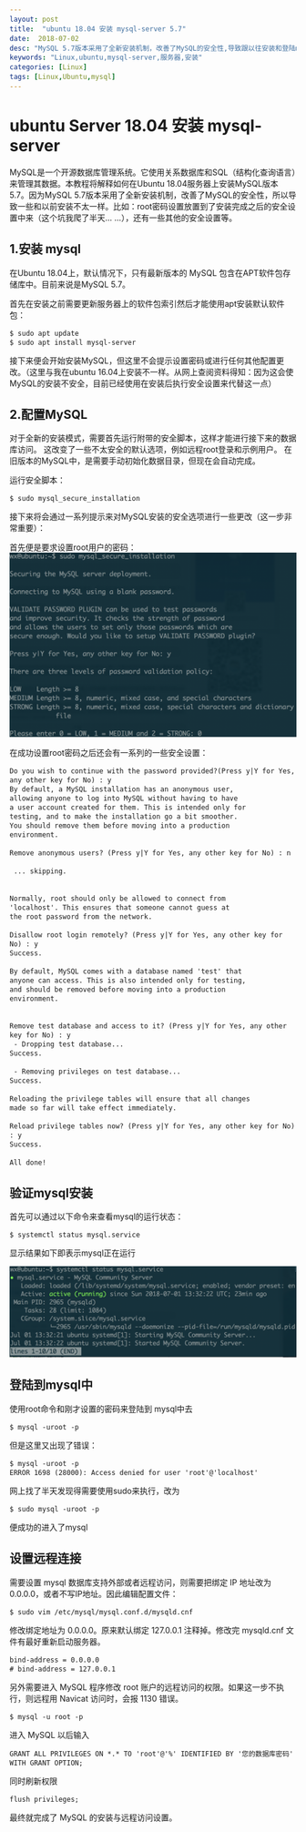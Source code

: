 ```yaml
---
layout: post
title:  "ubuntu 18.04 安装 mysql-server 5.7"
date:  2018-07-02
desc: "MySQL 5.7版本采用了全新安装机制，改善了MySQL的安全性,导致跟以往安装和登陆mysql有很大的区别。本教程将介绍如何在Ubuntu 18.04 Server 上安装MySQL版本5.7。"
keywords: "Linux,ubuntu,mysql-server,服务器,安装"
categories: [Linux]
tags: [Linux,Ubuntu,mysql]
---
```


# ubuntu Server 18.04 安装 mysql-server

MySQL是一个开源数据库管理系统。它使用关系数据库和SQL（结构化查询语言）来管理其数据。本教程将解释如何在Ubuntu 18.04服务器上安装MySQL版本5.7。因为MySQL 5.7版本采用了全新安装机制，改善了MySQL的安全性，所以导致一些和以前安装不太一样。比如：root密码设置放置到了安装完成之后的安全设置中来（这个坑我爬了半天... ...），还有一些其他的安全设置等。

## 1.安装 mysql

在Ubuntu 18.04上，默认情况下，只有最新版本的 MySQL 包含在APT软件包存储库中。目前来说是MySQL 5.7。

首先在安装之前需要更新服务器上的软件包索引然后才能使用apt安装默认软件包：

```
$ sudo apt update
$ sudo apt install mysql-server
```

接下来便会开始安装MySQL，但这里不会提示设置密码或进行任何其他配置更改。（这里与我在ubuntu 16.04上安装不一样。从网上查阅资料得知：因为这会使MySQL的安装不安全，目前已经使用在安装后执行安全设置来代替这一点）

## 2.配置MySQL

对于全新的安装模式，需要首先运行附带的安全脚本，这样才能进行接下来的数据库访问。 这改变了一些不太安全的默认选项，例如远程root登录和示例用户。 在旧版本的MySQL中，是需要手动初始化数据目录，但现在会自动完成。

运行安全脚本：

```
$ sudo mysql_secure_installation
```

接下来将会通过一系列提示来对MySQL安装的安全选项进行一些更改（这一步非常重要）：

首先便是要求设置root用户的密码：
![mysql-install-1](/assets/images/2018-07/02-ubuntu18.04-install-mysql-setup.png)

在成功设置root密码之后还会有一系列的一些安全设置：

```
Do you wish to continue with the password provided?(Press y|Y for Yes, any other key for No) : y
By default, a MySQL installation has an anonymous user,
allowing anyone to log into MySQL without having to have
a user account created for them. This is intended only for
testing, and to make the installation go a bit smoother.
You should remove them before moving into a production
environment.

Remove anonymous users? (Press y|Y for Yes, any other key for No) : n

 ... skipping.


Normally, root should only be allowed to connect from
'localhost'. This ensures that someone cannot guess at
the root password from the network.

Disallow root login remotely? (Press y|Y for Yes, any other key for No) : y
Success.

By default, MySQL comes with a database named 'test' that
anyone can access. This is also intended only for testing,
and should be removed before moving into a production
environment.


Remove test database and access to it? (Press y|Y for Yes, any other key for No) : y
 - Dropping test database...
Success.

 - Removing privileges on test database...
Success.

Reloading the privilege tables will ensure that all changes
made so far will take effect immediately.

Reload privilege tables now? (Press y|Y for Yes, any other key for No) : y
Success.

All done! 
```

## 验证mysql安装

首先可以通过以下命令来查看mysql的运行状态：

```
$ systemctl status mysql.service
```

显示结果如下即表示mysql正在运行

![mysql-install-1](/assets/images/2018-07/03-ubuntu18.04-mysql-status.png)

## 登陆到mysql中

使用root命令和刚才设置的密码来登陆到 mysql中去

```
$ mysql -uroot -p
```

但是这里又出现了错误：

```
$ mysql -uroot -p
ERROR 1698 (28000): Access denied for user 'root'@'localhost'
```

网上找了半天发现得需要使用sudo来执行，改为

```
$ sudo mysql -uroot -p
```

便成功的进入了mysql

## 设置远程连接

需要设置 mysql 数据库支持外部或者远程访问，则需要把绑定 IP 地址改为 0.0.0.0，或者不写IP地址。因此编辑配置文件：

```
$ sudo vim /etc/mysql/mysql.conf.d/mysqld.cnf
```

修改绑定地址为 0.0.0.0。原来默认绑定 127.0.0.1 注释掉。修改完 mysqld.cnf 文件有最好重新启动服务器。

```
bind-address = 0.0.0.0
# bind-address = 127.0.0.1
```

另外需要进入 MySQL 程序修改 root 账户的远程访问的权限。如果这一步不执行，则远程用 Navicat 访问时，会报 1130 错误。

```
$ mysql -u root -p
```

进入 MySQL 以后输入

```
GRANT ALL PRIVILEGES ON *.* TO 'root'@'%' IDENTIFIED BY '您的数据库密码' WITH GRANT OPTION;
```


同时刷新权限


```
flush privileges;
```

最终就完成了 MySQL 的安装与远程访问设置。
